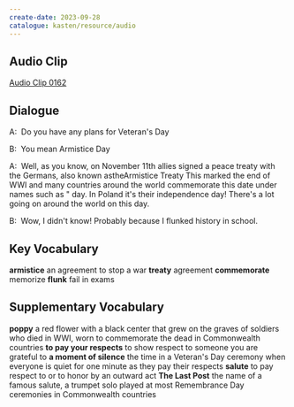 ```yaml
---
create-date: 2023-09-28
catalogue: kasten/resource/audio
---
```


## Audio Clip
[Audio Clip 0162](https://archive.org/download/englishpod_all/englishpod_0162dg.mp3)

## Dialogue
A:  Do you have any plans for Veteran's Day

B:  You mean Armistice Day 

A:  Well, as you know, on November 11th allies signed a peace treaty with the Germans, also known astheArmistice Treaty This marked the end of WWI and many countries around the world commemorate this date under names such as " day. In Poland it's their independence day! There's a lot going on around the world on this day. 

B:  Wow, I didn't know! Probably because I flunked history in school. 

## Key Vocabulary
**armistice**        an agreement to stop a war
**treaty**           agreement
**commemorate**      memorize
**flunk**            fail in exams

## Supplementary Vocabulary
**poppy**                     a red flower with a black center that grew on the graves of soldiers who died in WWI, worn to commemorate the dead in Commonwealth countries
**to pay your respects**      to show respect to someone you are grateful to
**a moment of silence**       the time in a Veteran's Day ceremony when everyone is quiet for one minute as they pay their respects
**salute**                    to pay respect to or to honor by an outward act
**The Last Post**             the name of a famous salute, a trumpet solo played at most Remembrance Day ceremonies in Commonwealth countries
